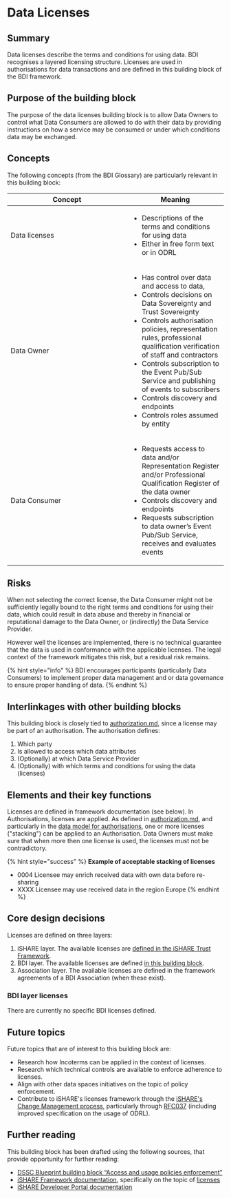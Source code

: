 # Data Licenses

## Summary&#x20;

Data licenses describe the terms and conditions for using data. BDI recognises a layered licensing structure. Licenses are used in authorisations for data transactions and are defined in this building block of the BDI framework.&#x20;

## Purpose of the building block&#x20;

The purpose of the data licenses building block is to allow Data Owners to control what Data Consumers are allowed to do with their data by providing instructions on how a service may be consumed or under which conditions data may be exchanged.&#x20;

## Concepts&#x20;

The following concepts (from the BDI Glossary) are particularly relevant in this building block:&#x20;

<table><thead><tr><th width="262">Concept</th><th>Meaning</th></tr></thead><tbody><tr><td>Data licenses</td><td><ul><li>Descriptions of the terms and conditions for using data</li><li>Either in free form text or in ODRL</li></ul></td></tr><tr><td>Data Owner</td><td><ul><li>Has control over data and access to data,</li><li>Controls decisions on Data Sovereignty and Trust Sovereignty</li><li>Controls authorisation policies, representation rules, professional qualification verification of staff and contractors</li><li>Controls subscription to the Event Pub/Sub Service and publishing of events to subscribers</li><li>Controls discovery and endpoints</li><li>Controls roles assumed by entity</li></ul></td></tr><tr><td>Data Consumer</td><td><ul><li>Requests access to data and/or Representation Register and/or Professional Qualification Register of the data owner</li><li>Controls discovery and endpoints</li><li>Requests subscription to data owner’s Event Pub/Sub Service, receives and evaluates events</li></ul></td></tr></tbody></table>

## Risks

When not selecting the correct license, the Data Consumer might not be sufficiently legally bound to the right terms and conditions for using their data, which could result in data abuse and thereby in financial or reputational damage to the Data Owner, or (indirectly) the Data Service Provider.

However well the licenses are implemented, there is no technical guarantee that the data is used in conformance with the applicable licenses. The legal context of the framework mitigates this risk, but a residual risk remains.&#x20;

{% hint style="info" %}
BDI encourages participants (particularly Data Consumers) to implement proper data management and or data governance to ensure proper handling of data.
{% endhint %}

## Interlinkages with other building blocks&#x20;

This building block is closely tied to [authorization.md](authorization.md "mention"), since a license may be part of an authorisation. The authorisation defines:

1. Which party
2. Is allowed to access which data attributes
3. (Optionally) at which Data Service Provider
4. (Optionally) with which terms and conditions for using the data (licenses)

## Elements and their key functions&#x20;

Licenses are defined in framework documentation (see below). In Authorisations, licenses are applied. As defined in [authorization.md](authorization.md "mention"), and particularly in the [data model for authorisations](https://dev.ishare.eu/delegation/policy-sets.html#refpolicysets), one or more licenses ("stacking") can be applied to an Authorisation. Data Owners must make sure that when more then one license is used, the licenses must not be contradictory.&#x20;

{% hint style="success" %}
**Example of acceptable stacking of licenses**

* 0004 Licensee may enrich received data with own data before re-sharing
* XXXX Licensee may use received data in the region Europe
{% endhint %}

## Core design decisions&#x20;

Licenses are defined on three layers:

1. iSHARE layer. The available licenses are [defined in the iSHARE Trust Framework](https://framework.ishare.eu/is/licenses).
2. BDI layer. The available licenses are defined [in this building block](data-licenses.md#bdi-layer-licenses).
3. Association layer. The available licenses are defined in the framework agreements of a BDI Association (when these exist).

### BDI layer licenses

There are currently no specific BDI licenses defined.

## Future topics&#x20;

Future topics that are of interest to this building block are:

* Research how Incoterms can be applied in the context of licenses.
* Research which technical controls are available to enforce adherence to licenses.
* Align with other data spaces initiatives on the topic of policy enforcement.
* Contribute to iSHARE's licenses framework through the [iSHARE's Change Management process](https://changes.ishare.eu), particularly through [RFC037](https://gitlab.com/ishare-foundation/cab/rfc/-/issues/7) (including improved specification on the usage of ODRL).

## Further reading&#x20;

This building block has been drafted using the following sources, that provide opportunity for further reading:&#x20;

* [DSSC Blueprint building block “Access and usage policies enforcement”](https://dssc.eu/space/BVE/357075567/Access+%26+Usage+Policies+Enforcement)&#x20;
* [iSHARE Framework documentation](https://framework.ishare.eu/), specifically on the topic of [licenses](https://framework.ishare.eu/is/licenses)&#x20;
* [iSHARE Developer Portal documentation](https://dev.ishare.eu/)&#x20;
